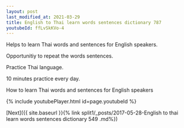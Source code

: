 ```yaml
---
layout: post
last_modified_at: 2021-03-29
title: English to Thai learn words sentences dictionary 787 
youtubeId: ffLvSkKVo-4
---
```

 
 
Helps to learn Thai words and sentences for English speakers.

Opportunitiy to repeat the words sentences. 

Practice Thai language. 
 
10 minutes practice every day. 
 
How to learn Thai words and sentences for English speakers 
 
{% include youtubePlayer.html id=page.youtubeId %}
 
 
[Next]({{ site.baseurl }}{% link  split1/_posts/2017-05-28-English to thai learn words sentences dictionary 549 .md%})
 
